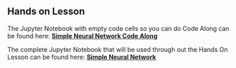 ## Hands on Lesson

The Jupyter Notebook with empty code cells so you can do Code Along can be found here: **[Simple Neural Network Code Along](https://github.com/data-bootcamp-v4/lessons/blob/main/11_extraweek/11.3_Simple_NN_step_by_step.ipynb)**

The complete Jupyter Notebook that will be used through out the Hands On Lesson can be found here: **[Simple Neural Network](https://github.com/data-bootcamp-v4/lessons/blob/main/11_extraweek/11.3_Simple_NN_step_by_step.ipynb)**


